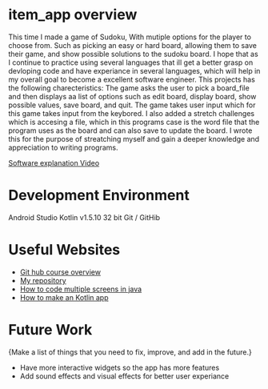 # item_app overview
This time I made a game of Sudoku, With mutiple options for the player to choose from. Such as picking an easy or hard board, allowing them to save their game, and show possible solutions to the sudoku board. I hope that as I continue to practice using several languages that ill get a better grasp on devloping code and have experiance in several languages, which will help in my overall goal to become a excellent software engineer. This projects has the following charecteristics:
The game asks the user to pick a board_file and then displays aa list of options such as edit board, display board, show possible values, save board, and quit. The game takes user input which for this game takes input from the keybored. 
I also added a stretch challenges which is accesing a file, which in this programs case is the word file that the program uses as the board and can also save to update the board.
I wrote this for the purpose of streatching myself and gain a deeper knowledge and appreciation to writing programs. 



[Software explanation Video](https://youtu.be/F4a487dUlrg)


# Development Environment
Android Studio
Kotlin v1.5.10 32 bit
Git / GitHib

# Useful Websites

* [Git hub course overview](https://byui-cse.github.io/cse310-course/lesson01/01-prove.html)
* [My repository](https://github.com/ghostrider86/sudoku_game/edit/main/README.md)
* [How to code multiple screens in java](https://www.youtube.com/watch?v=bgIUdb-7Rqo)
* [How to make an Kotlin app](https://www.youtube.com/watch?v=QQa6Pt9AtRE)


# Future Work

{Make a list of things that you need to fix, improve, and add in the future.}
* Have more interactive widgets so the app has more features
* Add sound effects and visual effects for better user experiance
